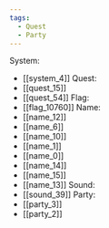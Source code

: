 ```yaml
---
tags:
  - Quest
  - Party
---
```

System:
- [[system_4]]
Quest:
- [[quest_15]]
- [[quest_54]]
Flag:
- [[flag_10760]]
Name:
- [[name_12]]
- [[name_6]]
- [[name_10]]
- [[name_1]]
- [[name_0]]
- [[name_14]]
- [[name_15]]
- [[name_13]]
Sound:
- [[sound_39]]
Party:
- [[party_3]]
- [[party_2]]

